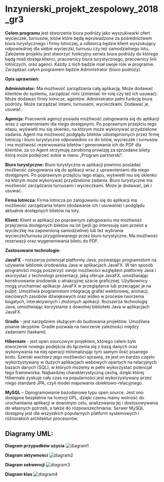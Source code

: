 # Inzynierski_projekt_zespolowy_2018_gr3

**Celem programu** jest stworzenie biura podróży jako wyszukiwarki ofert wycieczek, turnusów, lotów które będą wprowadzone za pośrednictwem biura turystycznego i firmy lotniczej, a odbiorcą będzie klient wyszukujący odpowiedniej dla siebie wycieczki, turnusu czy też samodzielnego lotu. Założenie projektu jest stworzyć funkcyjny serwis biura podróży do którego będą mieli dostęp klienci, pracownicy biura turystycznego, pracownicy linii lotniczych, oraz agenci. Każdy z nich będzie miał swoje role w programie. Zarządzać całym programem będzie Administrator (biuro podróży). 




**Opis uprawnień:**

**Administrator:**
Ma możliwość zarządzania całą aplikacją. Może dodawać klientów do systemu, zarządzać nimi (zmieniać im rolę czy też ich usuwać). Może dodawać firmy lotnicze, agentów. Administrator pełni funkcję biura podróży. Może zarządzać lotami, turnusami, wycieczkami. Dodawać je, usuwać. 

**Agencja:**
Pracownik agencji posiada możliwość zalogowania się do aplikacji wraz z uprawnieniami dla niego dostępnymi. Po poprawnym przejściu tego etapu, wyświetli mu się okienko, na którym może wykonywać przydzielone zadania. Agent ma możliwość podglądu biletów udostępnionych przez firmę lotniczą i biuro turystyczne odpowiednio co do lotów, wycieczek i turnusów i ma możliwość rezerwowania biletów i generowania ich do PDF dla klientów, za co Agent otrzymuję zarobioną prowizję za sprzedane bilety którą może podejrzeć sobie w menu „Program partnerski”. 


**Biuro turystyczne:**
Biuro turystyczne w aplikacji powinno posiadać możliwość zalogowania się do aplikacji wraz z uprawnieniami dla niego dostępnymi. Po poprawnym przejściu tego etapu, wyświetli mu się okienko na którym może wykonywać przydzielone zadania. Biuro turystyczne ma możliwość zarządzania turnusami i wycieczkami. Może je dodawać, jak i usuwać. 


**Firma lotnicza:** 
Firma lotnicza po zalogowaniu się do aplikacji ma możliwość zarządzania lotami (dodawanie ich i usuwanie) i podglądu aktualnie dostępnych biletów na loty.


**Klient:**
Klient w aplikacji po poprawnym zalogowaniu ma możliwość przejrzenia dostępnych biletów na lot (jeśli go interesuję sam przelot a wycieczkę ma zapewnioną samodzielnie) lub też wybrania wycieczki/turnusu przygotowanego przez biuro turystyczne. Ma możliwość rezerwacji oraz wygenerowania biletu do PDF.  


**Zastosowane technologie:**

**JavaFX** - rozszerza potencjał platformy Java, pozwalając programistom na używanie bibliotek środowiska Java w aplikacjach JavaFX. W ten sposób programiści mogą poszerzyć swoje możliwości względem platformy Java i skorzystać z technologii prezentacji, jaką oferuje JavaFX, umożliwiając konstruowanie środowisk o atrakcyjnej szacie graficznej. Użytkownicy mogą uruchamiać aplikacje JavaFX w przeglądarce lub przeciągać je na pulpit. Umożliwia programistom integrację grafiki wektorowej, animacji, sieciowych zasobów dźwiękowych oraz wideo w procesie tworzenia bogatych, interaktywnych i złożonych aplikacji. Rozszerza technologię Java, umożliwiając korzystanie z dowolnej biblioteki Java w aplikacjach JavaFX.


**Gradle** - jest narzędziem służącym do budowania projektów. Umożliwia pisanie skryptów. Gradle pozwala na tworzenie zależności między zadaniami (taskami).


**Hibernate** - jest open sourcowym projektem, którego celem było stworzenie nowego podejścia do łączenia się z bazą danych oraz wykonywania na niej operacji minimalizując tym samym ilość pisanego kodu. Szeroki wachlarz jego możliwości sprawia, że jest on bardzo często wykorzystywany w dużych aplikacjach webowych opartych na relacyjnych bazach danych (SQL), w których możemy w pełni wykorzystać potencjał tego frameworka. Najbardziej charakterystyczną cechą, dzięki której Hibernate zyskuje cały czas na popularności jest wykorzystywany przez niego standard JPA, czyli model mapowania obiektowo-relacyjnego.


**MySQL** – Oprogramowanie bazodanowe typu open source. Jest ono dostępne bezpłatnie na licencji GPL, dzięki czemu mamy wolność do uruchamiania aplikacji w dowolnym celu, analizowania jej i dostosowywania do własnych potrzeb, a także do rozpowszechniania. Serwer MySQL dostępny jest dla wszystkich popularnych platform systemowych i różnorakich architektur procesorów. 


## Diagramy UML: 


**Diagram przypadków użycia** ![diagram1](https://i.imgur.com/oNqJFPP.png)

**Diagram aktywności** ![diagram2](https://imgur.com/iOiEn95.png)

**Diagram sekwencji** ![diagram3](https://imgur.com/40jS2BW.png)

**Diagram klas** ![diagram4](https://imgur.com/a/Ewf725K)

